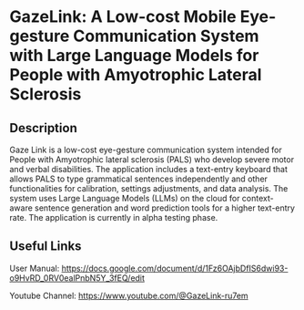 # GazeLink: A Low-cost Mobile Eye-gesture Communication System with Large Language Models for People with Amyotrophic Lateral Sclerosis

## Description
Gaze Link is a low-cost eye-gesture communication system intended for People with Amyotrophic lateral sclerosis (PALS) who develop severe motor and verbal disabilities. The application includes a text-entry keyboard that allows PALS to type grammatical sentences independently and other functionalities for calibration, settings adjustments, and data analysis. The system uses Large Language Models (LLMs) on the cloud for context-aware sentence generation and word prediction tools for a higher text-entry rate. The application is currently in alpha testing phase.

## Useful Links

User Manual: https://docs.google.com/document/d/1Fz6OAjbDfIS6dwi93-o9HvRD_0RV0ealPnbN5Y_3fEQ/edit

Youtube Channel: https://www.youtube.com/@GazeLink-ru7em

